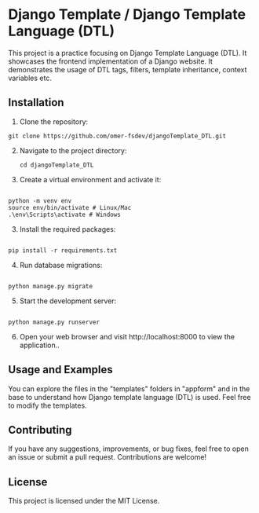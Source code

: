 # Django Template / Django Template Language (DTL)

This project is a practice focusing on Django Template Language (DTL). It showcases the frontend implementation of a Django website. It demonstrates the usage of DTL tags, filters, template inheritance, context variables etc.

## Installation

1. Clone the repository:

```
git clone https://github.com/omer-fsdev/djangoTemplate_DTL.git
```

2. Navigate to the project directory:

   ```
   cd djangoTemplate_DTL
   ```

3. Create a virtual environment and activate it:

```

python -m venv env
source env/bin/activate # Linux/Mac
.\env\Scripts\activate # Windows

```

3. Install the required packages:

```

pip install -r requirements.txt

```

4. Run database migrations:

```

python manage.py migrate

```

5. Start the development server:

```

python manage.py runserver

```

6. Open your web browser and visit http://localhost:8000 to view the application..

## Usage and Examples

You can explore the files in the "templates" folders in "appform" and in the base to understand how Django template language (DTL) is used. Feel free to modify the templates.

## Contributing

If you have any suggestions, improvements, or bug fixes, feel free to open an issue or submit a pull request. Contributions are welcome!

## License

This project is licensed under the MIT License.
